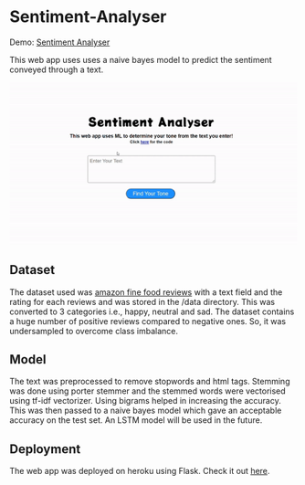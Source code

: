 # Sentiment-Analyser

Demo: [Sentiment Analyser](https://sentimentanalysisnb.herokuapp.com)

This web app uses uses a naive bayes model to predict the sentiment conveyed through a text. 

<p align="center">
  <img src='https://github.com/Jaseem001/Sentiment-Analyser/blob/main/static/videos/demo.gif'>
</p>

## Dataset

The dataset used was [amazon fine food reviews](https://www.kaggle.com/snap/amazon-fine-food-reviews) with a text field and the rating for each reviews and was stored in the /data directory. This was converted to 3 categories i.e., happy, neutral and sad. The dataset contains a huge number of positive reviews compared to negative ones. So, it was undersampled to overcome class imbalance.

## Model

The text was preprocessed to remove stopwords and html tags. Stemming was done using porter stemmer and the stemmed words were vectorised using tf-idf vectorizer. Using bigrams helped in increasing the accuracy. This was then passed to a naive bayes model which gave an acceptable accuracy on the test set. An LSTM model will be used in the future.

## Deployment

The web app was deployed on heroku using Flask. Check it out [here](https://sentimentanalysisnb.herokuapp.com).
